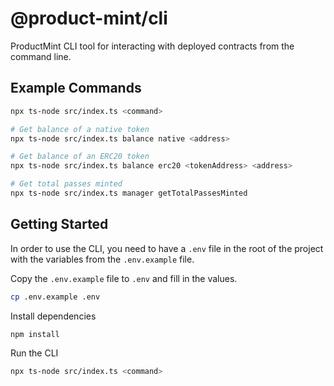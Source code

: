 # @product-mint/cli

ProductMint CLI tool for interacting with deployed contracts from the command line.

## Example Commands

```bash
npx ts-node src/index.ts <command>

# Get balance of a native token
npx ts-node src/index.ts balance native <address>

# Get balance of an ERC20 token
npx ts-node src/index.ts balance erc20 <tokenAddress> <address>

# Get total passes minted
npx ts-node src/index.ts manager getTotalPassesMinted
```

## Getting Started

In order to use the CLI, you need to have a `.env` file in the root of the project with the variables from the `.env.example` file.

Copy the `.env.example` file to `.env` and fill in the values.

```bash
cp .env.example .env
```

Install dependencies

```bash
npm install
```

Run the CLI

```bash
npx ts-node src/index.ts <command>
```
